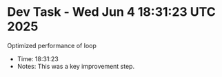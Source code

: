 # Dev Task - Wed Jun  4 18:31:23 UTC 2025
Optimized performance of loop
- Time: 18:31:23
- Notes: This was a key improvement step.
